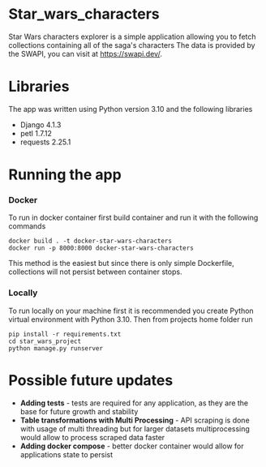 # Star_wars_characters
Star Wars characters explorer is a simple application allowing you to fetch collections containing all of the saga's characters
The data is provided by the SWAPI, you can visit at https://swapi.dev/.

# Libraries
The app was written using Python version 3.10 and the following libraries
- Django 4.1.3
- petl 1.7.12
- requests 2.25.1

# Running the app 
### Docker
To run in docker container first build container and run it with the following commands

    docker build . -t docker-star-wars-characters
    docker run -p 8000:8000 docker-star-wars-characters
    

This method is the easiest but since there is only simple Dockerfile, collections will not persist between container stops.

### Locally
To run locally on your machine first it is recommended you create Python virtual environment with Python 3.10. Then from projects home folder run

    pip install -r requirements.txt
	cd star_wars_project
	python manage.py runserver
	

# Possible future updates
- **Adding tests** - tests are required for any application, as they are the base for future growth and stability
- **Table transformations with Multi Processing** - API scraping is done with usage of multi threading but for larger datasets multiprocessing would allow to process scraped data faster
- **Adding docker compose** - better docker container would allow for applications state to persist
